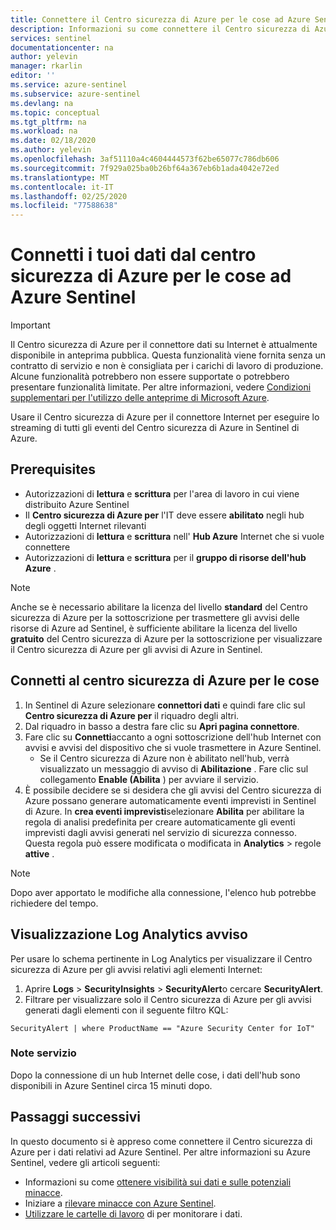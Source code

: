 ```yaml
---
title: Connettere il Centro sicurezza di Azure per le cose ad Azure Sentinel | Microsoft Docs
description: Informazioni su come connettere il Centro sicurezza di Azure per i dati di Internet delle cose in Sentinel di Azure.
services: sentinel
documentationcenter: na
author: yelevin
manager: rkarlin
editor: ''
ms.service: azure-sentinel
ms.subservice: azure-sentinel
ms.devlang: na
ms.topic: conceptual
ms.tgt_pltfrm: na
ms.workload: na
ms.date: 02/18/2020
ms.author: yelevin
ms.openlocfilehash: 3af51110a4c4604444573f62be65077c786db606
ms.sourcegitcommit: 7f929a025ba0b26bf64a367eb6b1ada4042e72ed
ms.translationtype: MT
ms.contentlocale: it-IT
ms.lasthandoff: 02/25/2020
ms.locfileid: "77588638"
---
```

# <a name="connect-your-data-from-azure-security-center-for-iot-to-azure-sentinel"></a>Connetti i tuoi dati dal centro sicurezza di Azure per le cose ad Azure Sentinel 


> [!IMPORTANT]
> Il Centro sicurezza di Azure per il connettore dati su Internet è attualmente disponibile in anteprima pubblica. Questa funzionalità viene fornita senza un contratto di servizio e non è consigliata per i carichi di lavoro di produzione. Alcune funzionalità potrebbero non essere supportate o potrebbero presentare funzionalità limitate. Per altre informazioni, vedere [Condizioni supplementari per l'utilizzo delle anteprime di Microsoft Azure](https://azure.microsoft.com/support/legal/preview-supplemental-terms/).

Usare il Centro sicurezza di Azure per il connettore Internet per eseguire lo streaming di tutti gli eventi del Centro sicurezza di Azure in Sentinel di Azure. 

## <a name="prerequisites"></a>Prerequisites

- Autorizzazioni di **lettura** e **scrittura** per l'area di lavoro in cui viene distribuito Azure Sentinel
- Il **Centro sicurezza di Azure per** l'IT deve essere **abilitato** negli hub degli oggetti Internet rilevanti
- Autorizzazioni di **lettura** e **scrittura** nell' **Hub Azure** Internet che si vuole connettere
- Autorizzazioni di **lettura** e **scrittura** per il **gruppo di risorse dell'hub Azure** .

> [!NOTE]
> Anche se è necessario abilitare la licenza del livello **standard** del Centro sicurezza di Azure per la sottoscrizione per trasmettere gli avvisi delle risorse di Azure ad Sentinel, è sufficiente abilitare la licenza del livello **gratuito** del Centro sicurezza di Azure per la sottoscrizione per visualizzare il Centro sicurezza di Azure per gli avvisi di Azure in Sentinel. 

## <a name="connect-to-azure-security-center-for-iot"></a>Connetti al centro sicurezza di Azure per le cose

1. In Sentinel di Azure selezionare **connettori dati** e quindi fare clic sul **Centro sicurezza di Azure per** il riquadro degli altri.
1. Dal riquadro in basso a destra fare clic su **Apri pagina connettore**. 
1. Fare clic su **Connetti**accanto a ogni sottoscrizione dell'hub Internet con avvisi e avvisi del dispositivo che si vuole trasmettere in Azure Sentinel. 
    - Se il Centro sicurezza di Azure non è abilitato nell'hub, verrà visualizzato un messaggio di avviso di **Abilitazione** . Fare clic sul collegamento **Enable (Abilita** ) per avviare il servizio. 
1. È possibile decidere se si desidera che gli avvisi del Centro sicurezza di Azure possano generare automaticamente eventi imprevisti in Sentinel di Azure. In **crea eventi imprevisti**selezionare **Abilita** per abilitare la regola di analisi predefinita per creare automaticamente gli eventi imprevisti dagli avvisi generati nel servizio di sicurezza connesso. Questa regola può essere modificata o modificata in **Analytics** > regole **attive** .

> [!NOTE]
> Dopo aver apportato le modifiche alla connessione, l'elenco hub potrebbe richiedere del tempo. 

## <a name="log-analytics-alert-display"></a>Visualizzazione Log Analytics avviso

Per usare lo schema pertinente in Log Analytics per visualizzare il Centro sicurezza di Azure per gli avvisi relativi agli elementi Internet:

1. Aprire **Logs** > **SecurityInsights** > **SecurityAlert**o cercare **SecurityAlert**. 
2. Filtrare per visualizzare solo il Centro sicurezza di Azure per gli avvisi generati dagli elementi con il seguente filtro KQL:

```kusto
SecurityAlert | where ProductName == "Azure Security Center for IoT"
``` 

### <a name="service-notes"></a>Note servizio

Dopo la connessione di un hub Internet delle cose, i dati dell'hub sono disponibili in Azure Sentinel circa 15 minuti dopo.


## <a name="next-steps"></a>Passaggi successivi

In questo documento si è appreso come connettere il Centro sicurezza di Azure per i dati relativi ad Azure Sentinel. Per altre informazioni su Azure Sentinel, vedere gli articoli seguenti:
- Informazioni su come [ottenere visibilità sui dati e sulle potenziali minacce](quickstart-get-visibility.md).
- Iniziare a [rilevare minacce con Azure Sentinel](tutorial-detect-threats-built-in.md).
- [Utilizzare le cartelle di lavoro](tutorial-monitor-your-data.md) di per monitorare i dati.
